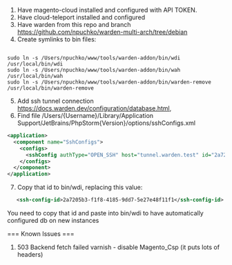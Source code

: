 1. Have magento-cloud installed and configured with API TOKEN.
2. Have cloud-teleport installed and configured
3. Have warden from this repo and branch https://github.com/npuchko/warden-multi-arch/tree/debian
4. Create symlinks to bin files:
```shell

sudo ln -s /Users/npuchko/www/tools/warden-addon/bin/wdi /usr/local/bin/wdi
sudo ln -s /Users/npuchko/www/tools/warden-addon/bin/wah /usr/local/bin/wah
sudo ln -s /Users/npuchko/www/tools/warden-addon/bin/warden-remove /usr/local/bin/warden-remove

```

5. Add ssh tunnel connection https://docs.warden.dev/configuration/database.html, 
6. Find file /Users/{Username}/Library/Application Support/JetBrains/PhpStorm{Version}/options/sshConfigs.xml
```xml
<application>
  <component name="SshConfigs">
    <configs>
      <sshConfig authType="OPEN_SSH" host="tunnel.warden.test" id="2a7205b3-f1f8-4185-9dd7-5e27e48f11f1" port="2222" nameFormat="DESCRIPTIVE" username="user" useOpenSSHConfig="true" />
    </configs>
  </component>
</application>
```
7. Copy that id to bin/wdi, replacing this value:
```xml
   <ssh-config-id>2a7205b3-f1f8-4185-9dd7-5e27e48f11f1</ssh-config-id>
```
You need to copy that id and paste into bin/wdi to have automatically configured db on new instances


=== Known Issues ===

1. 503 Backend fetch failed varnish - disable Magento_Csp (it puts lots of headers)